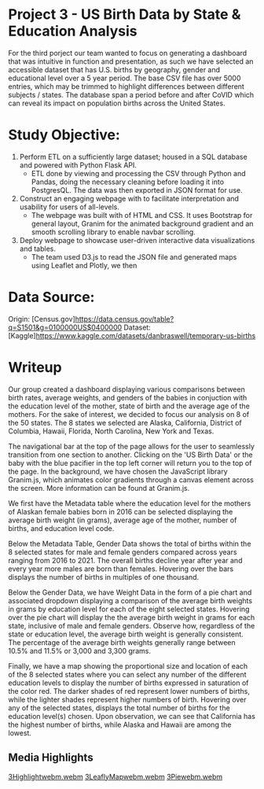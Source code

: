#   Project 3 - US Birth Data by State & Education Analysis

For the third porject our team wanted to focus on generating a dashboard that was intuitive in function and presentation, as such we have selected an accessible dataset that has U.S. births by geography, gender and educational level over a 5 year period. The base CSV file has over 5000 entries, which may be trimmed to highlight differences between different subjects / states. The database span a period before and after CoVID which can reveal its impact on population births across the United States. 

# Study Objective: 
1. Perform ETL on a sufficiently large dataset; housed in a SQL database and powered with Python Flask API.
    - ETL done by viewing and processing the CSV through Python and Pandas, doing the necessary cleaning before loading it into PostgresQL. The data was then exported in JSON format for use.
2. Construct an engaging webpage with to facilitate interpretation and usability for users of all-levels.
    - The webpage was built with of HTML and CSS. It uses Bootstrap for general layout, Granim for the animated background gradient and an smooth scrolling library to enable navbar scrolling. 
3. Deploy webpage to showcase user-driven interactive data visualizations and tables.
    - The team used D3.js to read the JSON file and generated maps using Leaflet and Plotly, we then 

# Data Source:
Origin: [Census.gov]https://data.census.gov/table?q=S1501&g=0100000US$0400000
Dataset: [Kaggle]https://www.kaggle.com/datasets/danbraswell/temporary-us-births

# Writeup

Our group created a dashboard displaying various comparisons between birth rates, average weights, and genders of the babies in conjuction with the education level of the mother, state of birth and the average age of the mothers. For the sake of interest, we decided to focus our analysis on 8 of the 50 states. The 8 states we selected are Alaska, California, District of Columbia, Hawaii, Florida, North Carolina, New York and Texas.

The navigational bar at the top of the page allows for the user to seamlessly transition from one section to another. Clicking on the 'US Birth Data' or the baby with the blue pacifier in the top left corner will return you to the top of the page. In the background, we have chosen the JavaScript library Granim.js, which animates color gradients through a canvas element across the screen. More information can be found at Granim.js.

We first have the Metadata table where the education level for the mothers of Alaskan female babies born in 2016 can be selected displaying the average birth weight (in grams), average age of the mother, number of births, and education level code.

Below the Metadata Table, Gender Data shows the total of births within the 8 selected states for male and female genders compared across years ranging from 2016 to 2021. The overall births decline year after year and every year more males are born than females. Hovering over the bars displays the number of births in multiples of one thousand.

Below the Gender Data, we have Weight Data in the form of a pie chart and associated dropdown displaying a comparison of the average birth weights in grams by education level for each of the eight selected states. Hovering over the pie chart will display the the average birth weight in grams for each state, inclusive of male and female genders. Observe how, regardless of the state or education level, the average birth weight is generally consistent. The percentage of the average birth weights generally range between 10.5% and 11.5% or 3,000 and 3,300 grams.

Finally, we have a map showing the proportional size and location of each of the 8 selected states where you can select any number of the different education levels to display the number of births expressed in saturation of the color red. The darker shades of red represent lower numbers of births, while the lighter shades represent higher numbers of birth. Hovering over any of the selected states, displays the total number of births for the education level(s) chosen. Upon observation, we can see that California has the highest number of births, while Alaska and Hawaii are among the lowest.

## Media Highlights 

[3Highlightwebm.webm](https://github.com/adrue94/project-3-appTest/assets/126558641/f3704f56-63c2-4a69-acba-65221c0ea115)
[3LeaflyMapwebm.webm](https://github.com/adrue94/project-3-appTest/assets/126558641/f12fdc47-7b79-4142-bcad-7fd60ec38b37)
[3Piewebm.webm](https://github.com/adrue94/project-3-appTest/assets/126558641/cd4fbe12-9739-454a-91ca-14d6b89fcc1f)

